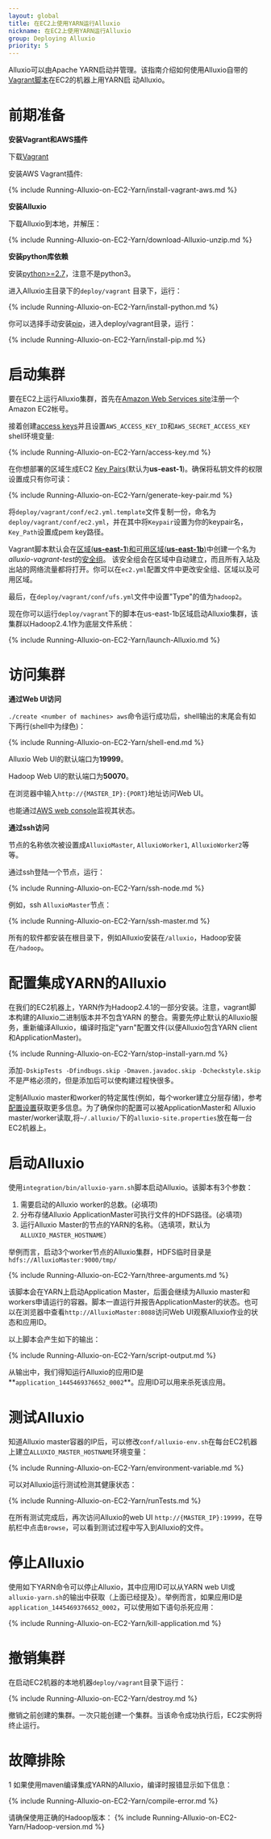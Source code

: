 ```yaml
---
layout: global
title: 在EC2上使用YARN运行Alluxio
nickname: 在EC2上使用YARN运行Alluxio
group: Deploying Alluxio
priority: 5
---
```


Alluxio可以由Apache YARN启动并管理。该指南介绍如何使用Alluxio自带的
[Vagrant脚本](https://github.com/alluxio/alluxio/tree/master/deploy/vagrant)在EC2的机器上用YARN启
动Alluxio。

# 前期准备

**安装Vagrant和AWS插件**

下载[Vagrant](https://www.vagrantup.com/downloads.html)

安装AWS Vagrant插件:

{% include Running-Alluxio-on-EC2-Yarn/install-vagrant-aws.md %}

**安装Alluxio**

下载Alluxio到本地，并解压：

{% include Running-Alluxio-on-EC2-Yarn/download-Alluxio-unzip.md %}

**安装python库依赖**

安装[python>=2.7](https://www.python.org/)，注意不是python3。

进入Alluxio主目录下的`deploy/vagrant` 目录下，运行：

{% include Running-Alluxio-on-EC2-Yarn/install-python.md %}

你可以选择手动安装[pip](https://pip.pypa.io/en/latest/installing/)，进入deploy/vagrant目录，运行：

{% include Running-Alluxio-on-EC2-Yarn/install-pip.md %}

# 启动集群

要在EC2上运行Alluxio集群，首先在[Amazon Web Services site](http://aws.amazon.com/)注册一个Amazon EC2帐号。

接着创建[access keys](https://aws.amazon.com/developers/access-keys/)并且设置`AWS_ACCESS_KEY_ID`和`AWS_SECRET_ACCESS_KEY` shell环境变量:

{% include Running-Alluxio-on-EC2-Yarn/access-key.md %}

在你想部署的区域生成EC2
[Key Pairs](http://docs.aws.amazon.com/AWSEC2/latest/UserGuide/ec2-key-pairs.html)(默认为**us-east-1**)。确保将私钥文件的权限设置成只有你可读：

{% include Running-Alluxio-on-EC2-Yarn/generate-key-pair.md %}

将`deploy/vagrant/conf/ec2.yml.template`文件复制一份，命名为`deploy/vagrant/conf/ec2.yml`，并在其中将`Keypair`设置为你的keypair名，`Key_Path`设置成pem key路径。

Vagrant脚本默认会在[区域(**us-east-1**)和可用区域(**us-east-1b**)](http://docs.aws.amazon.com/AWSEC2/latest/UserGuide/using-regions-availability-zones.html)中创建一个名为*alluxio-vagrant-test*的[安全组](http://docs.aws.amazon.com/AWSEC2/latest/UserGuide/using-network-security.html)。
该安全组会在区域中自动建立，而且所有入站及出站的网络流量都将打开。你可以在`ec2.yml`配置文件中更改安全组、区域以及可用区域。

最后，在`deploy/vagrant/conf/ufs.yml`文件中设置"Type"的值为`hadoop2`。

现在你可以运行`deploy/vagrant`下的脚本在us-east-1b区域启动Alluxio集群，该集群以Hadoop2.4.1作为底层文件系统：

{% include Running-Alluxio-on-EC2-Yarn/launch-Alluxio.md %}

# 访问集群

**通过Web UI访问**

`./create <number of machines> aws`命令运行成功后，shell输出的末尾会有如下两行(shell中为绿色)：

{% include Running-Alluxio-on-EC2-Yarn/shell-end.md %}

Alluxio Web UI的默认端口为**19999**。

Hadoop Web UI的默认端口为**50070**。

在浏览器中输入`http://{MASTER_IP}:{PORT}`地址访问Web UI。

也能通过[AWS web console](https://console.aws.amazon.com/console/home?region=us-east-1)监视其状态。

**通过ssh访问**

节点的名称依次被设置成`AlluxioMaster`, `AlluxioWorker1`, `AlluxioWorker2`等等。

通过ssh登陆一个节点，运行：

{% include Running-Alluxio-on-EC2-Yarn/ssh-node.md %}

例如，ssh `AlluxioMaster`节点：

{% include Running-Alluxio-on-EC2-Yarn/ssh-master.md %}

所有的软件都安装在根目录下，例如Alluxio安装在`/alluxio`，Hadoop安装在`/hadoop`。

# 配置集成YARN的Alluxio

在我们的EC2机器上，YARN作为Hadoop2.4.1的一部分安装。注意，vagrant脚本构建的Alluxio二进制版本并不包含YARN
的整合。需要先停止默认的Alluxio服务，重新编译Alluxio，编译时指定"yarn"配置文件(以便Alluxio包含YARN client
和ApplicationMaster)。

{% include Running-Alluxio-on-EC2-Yarn/stop-install-yarn.md %}

添加`-DskipTests -Dfindbugs.skip -Dmaven.javadoc.skip -Dcheckstyle.skip`不是严格必须的，但是添加后可以使构建过程快很多。

定制Alluxio master和worker的特定属性(例如，每个worker建立分层存储)，参考
[配置设置](Configuration-Settings.html)获取更多信息。为了确保你的配置可以被ApplicationMaster和
Alluxio master/worker读取,将`~/.alluxio/`下的`alluxio-site.properties`放在每一台EC2机器上。

# 启动Alluxio

使用`integration/bin/alluxio-yarn.sh`脚本启动Alluxio。该脚本有3个参数：
1. 需要启动的Alluxio worker的总数。(必填项)
2. 分布存储Alluxio ApplicationMaster可执行文件的HDFS路径。(必填项)
3. 运行Alluxio Master的节点的YARN的名称。（选填项，默认为`ALLUXIO_MASTER_HOSTNAME`）


举例而言，启动3个worker节点的Alluxio集群，HDFS临时目录是`hdfs://AlluxioMaster:9000/tmp/`

{% include Running-Alluxio-on-EC2-Yarn/three-arguments.md %}

该脚本会在YARN上启动Application Master，后面会继续为Alluxio master和workers申请运行的容器。脚本一直运行并报告ApplicationMaster的状态。也可以在浏览器中查看`http://AlluxioMaster:8088`访问Web UI观察Alluxio作业的状态和应用ID。

以上脚本会产生如下的输出：

{% include Running-Alluxio-on-EC2-Yarn/script-output.md %}

从输出中，我们得知运行Alluxio的应用ID是**`application_1445469376652_0002`**。应用ID可以用来杀死该应用。

# 测试Alluxio

知道Alluxio master容器的IP后，可以修改`conf/alluxio-env.sh`在每台EC2机器上建立`ALLUXIO_MASTER_HOSTNAME`环境变量：

{% include Running-Alluxio-on-EC2-Yarn/environment-variable.md %}

可以对Alluxio运行测试检测其健康状态：

{% include Running-Alluxio-on-EC2-Yarn/runTests.md %}

在所有测试完成后，再次访问Alluxio的web UI `http://{MASTER_IP}:19999`，在导航栏中点击`Browse`，可以看到测试过程中写入到Alluxio的文件。


# 停止Alluxio

使用如下YARN命令可以停止Alluxio，其中应用ID可以从YARN web UI或`alluxio-yarn.sh`的输出中获取（上面已经提及）。举例而言，如果应用ID是`application_1445469376652_0002`，可以使用如下语句杀死应用：

{% include Running-Alluxio-on-EC2-Yarn/kill-application.md %}

# 撤销集群

在启动EC2机器的本地机器`deploy/vagrant`目录下运行：

{% include Running-Alluxio-on-EC2-Yarn/destroy.md %}

撤销之前创建的集群。一次只能创建一个集群。当该命令成功执行后，EC2实例将终止运行。

# 故障排除

1 如果使用maven编译集成YARN的Alluxio，编译时报错显示如下信息：

{% include Running-Alluxio-on-EC2-Yarn/compile-error.md %}

请确保使用正确的Hadoop版本：
{% include Running-Alluxio-on-EC2-Yarn/Hadoop-version.md %}
